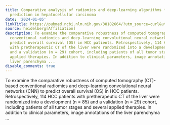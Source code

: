 ```yaml
---
title: Comparative analysis of radiomics and deep-learning algorithms for survival
  prediction in hepatocellular carcinoma
date: '2024-01-05'
linkTitle: https://pubmed.ncbi.nlm.nih.gov/38182664/?utm_source=curl&utm_medium=rss&utm_campaign=pubmed-2&utm_content=1FakS-2QOkCT8HsMOQP1bCRQ4YzyumYOmxmF0moLsQ3dFB1E9V&fc=20220326224207&ff=20240106170748&v=2.18.0
source: heidelberg[Affiliation]
description: To examine the comparative robustness of computed tomography (CT)-based
  conventional radiomics and deep-learning convolutional neural networks (CNN) to
  predict overall survival (OS) in HCC patients. Retrospectively, 114 HCC patients
  with pretherapeutic CT of the liver were randomized into a development (n = 85)
  and a validation (n = 29) cohort, including patients of all tumor stages and several
  applied therapies. In addition to clinical parameters, image annotations of the
  liver parenchyma ...
disable_comments: true
---
```

To examine the comparative robustness of computed tomography (CT)-based conventional radiomics and deep-learning convolutional neural networks (CNN) to predict overall survival (OS) in HCC patients. Retrospectively, 114 HCC patients with pretherapeutic CT of the liver were randomized into a development (n = 85) and a validation (n = 29) cohort, including patients of all tumor stages and several applied therapies. In addition to clinical parameters, image annotations of the liver parenchyma ...